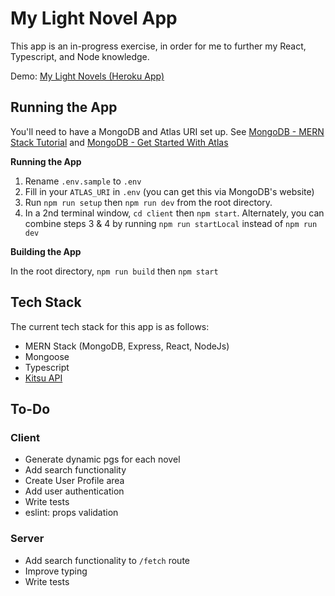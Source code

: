 # My Light Novel App

This app is an in-progress exercise, in order for me to further my React, Typescript, and Node knowledge.

Demo: [My Light Novels (Heroku App)](https://my-light-novels.herokuapp.com/)

## Running the App

You'll need to have a MongoDB and Atlas URI set up. See [MongoDB - MERN Stack Tutorial](https://www.mongodb.com/languages/mern-stack-tutorial) and [MongoDB - Get Started With Atlas](https://docs.atlas.mongodb.com/getting-started/)

**Running the App**

1. Rename `.env.sample` to `.env`
2. Fill in your `ATLAS_URI` in `.env` (you can get this via MongoDB's website)
3. Run `npm run setup` then `npm run dev` from the root directory.
4. In a 2nd terminal window, `cd client` then `npm start`. Alternately, you can combine steps 3 & 4 by running `npm run startLocal` instead of `npm run dev`

**Building the App**

In the root directory, `npm run build` then `npm start`

## Tech Stack

The current tech stack for this app is as follows:

- MERN Stack (MongoDB, Express, React, NodeJs)
- Mongoose
- Typescript
- [Kitsu API](https://kitsu.docs.apiary.io/)

## To-Do

### Client

- Generate dynamic pgs for each novel
- Add search functionality
- Create User Profile area
- Add user authentication
- Write tests
- eslint: props validation

### Server

- Add search functionality to `/fetch` route
- Improve typing
- Write tests
